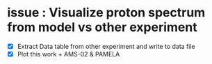 # issue : Visualize proton spectrum from model vs other experiment
* [x] Extract Data table from other experiment and write to data file
* [x] Plot this work + AMS-02 & PAMELA
